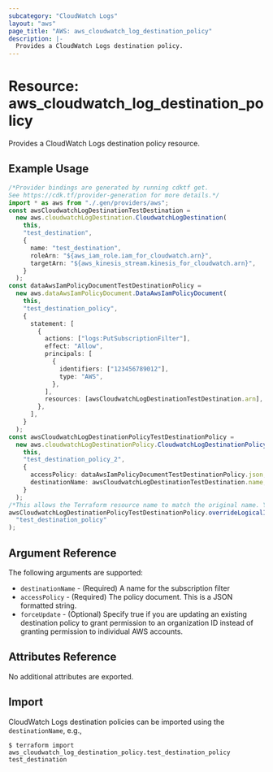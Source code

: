 ```yaml
---
subcategory: "CloudWatch Logs"
layout: "aws"
page_title: "AWS: aws_cloudwatch_log_destination_policy"
description: |-
  Provides a CloudWatch Logs destination policy.
---
```


# Resource: aws\_cloudwatch\_log\_destination\_policy

Provides a CloudWatch Logs destination policy resource.

## Example Usage

```typescript
/*Provider bindings are generated by running cdktf get.
See https://cdk.tf/provider-generation for more details.*/
import * as aws from "./.gen/providers/aws";
const awsCloudwatchLogDestinationTestDestination =
  new aws.cloudwatchLogDestination.CloudwatchLogDestination(
    this,
    "test_destination",
    {
      name: "test_destination",
      roleArn: "${aws_iam_role.iam_for_cloudwatch.arn}",
      targetArn: "${aws_kinesis_stream.kinesis_for_cloudwatch.arn}",
    }
  );
const dataAwsIamPolicyDocumentTestDestinationPolicy =
  new aws.dataAwsIamPolicyDocument.DataAwsIamPolicyDocument(
    this,
    "test_destination_policy",
    {
      statement: [
        {
          actions: ["logs:PutSubscriptionFilter"],
          effect: "Allow",
          principals: [
            {
              identifiers: ["123456789012"],
              type: "AWS",
            },
          ],
          resources: [awsCloudwatchLogDestinationTestDestination.arn],
        },
      ],
    }
  );
const awsCloudwatchLogDestinationPolicyTestDestinationPolicy =
  new aws.cloudwatchLogDestinationPolicy.CloudwatchLogDestinationPolicy(
    this,
    "test_destination_policy_2",
    {
      accessPolicy: dataAwsIamPolicyDocumentTestDestinationPolicy.json,
      destinationName: awsCloudwatchLogDestinationTestDestination.name,
    }
  );
/*This allows the Terraform resource name to match the original name. You can remove the call if you don't need them to match.*/
awsCloudwatchLogDestinationPolicyTestDestinationPolicy.overrideLogicalId(
  "test_destination_policy"
);

```

## Argument Reference

The following arguments are supported:

* `destinationName` - (Required) A name for the subscription filter
* `accessPolicy` - (Required) The policy document. This is a JSON formatted string.
* `forceUpdate` - (Optional) Specify true if you are updating an existing destination policy to grant permission to an organization ID instead of granting permission to individual AWS accounts.

## Attributes Reference

No additional attributes are exported.

## Import

CloudWatch Logs destination policies can be imported using the `destinationName`, e.g.,

```console
$ terraform import aws_cloudwatch_log_destination_policy.test_destination_policy test_destination
```
